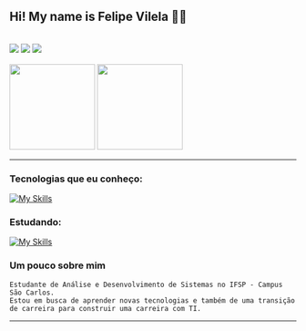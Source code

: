 
## Hi! My name is Felipe Vilela 👋🏼

<br>
<div>
    <a href="https://www.linkedin.com/in/felipe-vilela-9832171b1/"> <img src="https://skillicons.dev/icons?i=linkedin" target="_blank"></a>
    <a href="https://www.instagram.com/felipemvilela_/"> <img src="https://skillicons.dev/icons?i=instagram" target="_blank"></a>
    <a href="mailto:felipevilela001@gmail.com"> <img src="https://skillicons.dev/icons?i=gmail" target="_blank"></a>
</div><br>

<div style="display: inline_block">
    <img height="150em" src="https://github-readme-stats.vercel.app/api?username=Felipe-Vilela&show_icons=true&theme=gotham"/>
    <img height="150em" src="https://github-readme-stats.vercel.app/api/top-langs/?username=Felipe-Vilela&theme=gotham&hide_border=false&&layout=compact"/>
</div>
<hr>

### Tecnologias que eu conheço: 

[![My Skills](https://skillicons.dev/icons?i=py,c,html,css,git&perline=15)](https://skillicons.dev)

### Estudando: 

[![My Skills](https://skillicons.dev/icons?i=java,js&perline=15)](https://skillicons.dev)


### Um pouco sobre mim
    Estudante de Análise e Desenvolvimento de Sistemas no IFSP - Campus São Carlos.
    Estou em busca de aprender novas tecnologias e também de uma transição de carreira para construir uma carreira com TI.
<hr>
